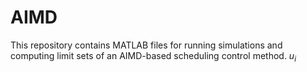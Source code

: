 # AIMD
This repository contains MATLAB files for running simulations and computing limit sets of an AIMD-based scheduling control method.
$u_i$
